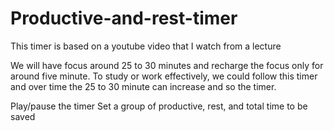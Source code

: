 # Productive-and-rest-timer
This timer is based on a youtube video that I watch from a lecture

We will have focus around 25 to 30 minutes and recharge the focus only for around five minute. To study or work effectively, we could follow this timer and over time the 25 to 30 minute can increase and so the timer. 

Play/pause the timer
Set a group of productive, rest, and total time to be saved
